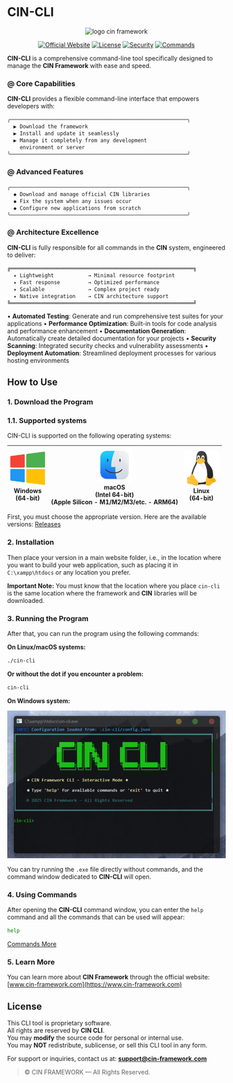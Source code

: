 # **CIN-CLI**

<div align="center">
  <img src="https://cin-framework.github.io/.github/assets/img/CIN.svg" alt="logo cin framework" width="200" height="200">
</div>

<div align="center">
  
[![Official Website](https://img.shields.io/badge/Official_Website-www.cin--framework.com-dc2626?style=for-the-badge)](https://www.cin-framework.com)
[![License](https://img.shields.io/badge/License-Proprietary-red?style=for-the-badge)](LICENSE)
[![Security](https://img.shields.io/badge/Security-View_Policy-orange?style=for-the-badge)](SECURITY.md)
[![Commands](https://img.shields.io/badge/Commands-Documentation-blue?style=for-the-badge)](COMMANDS.md)
  
</div>

**CIN-CLI** is a comprehensive command-line tool specifically designed to manage the **CIN Framework** with ease and speed.

### @ Core Capabilities

**CIN-CLI** provides a flexible command-line interface that empowers developers with:

```
╭─────────────────────────────────────────────────────────╮
  ▶ Download the framework                               
  ▶ Install and update it seamlessly                     
  ▶ Manage it completely from any development            
    environment or server                                
╰─────────────────────────────────────────────────────────╯
```

### @ Advanced Features

```
╭─────────────────────────────────────────────────────────╮
  ◆ Download and manage official CIN libraries           
  ◆ Fix the system when any issues occur                 
  ◆ Configure new applications from scratch              
╰─────────────────────────────────────────────────────────╯
```

### @ Architecture Excellence

**CIN-CLI** is fully responsible for all commands in the **CIN** system, engineered to deliver:

```
╔═══════════════════════════════════════════════════════════╗
  ✦ Lightweight           → Minimal resource footprint     
  ✦ Fast response         → Optimized performance          
  ✦ Scalable              → Complex project ready          
  ✦ Native integration    → CIN architecture support       
╚═══════════════════════════════════════════════════════════╝
```

• **Automated Testing**: Generate and run comprehensive test suites for your applications
• **Performance Optimization**: Built-in tools for code analysis and performance enhancement
• **Documentation Generation**: Automatically create detailed documentation for your projects
• **Security Scanning**: Integrated security checks and vulnerability assessments
• **Deployment Automation**: Streamlined deployment processes for various hosting environments

## How to Use

### 1. Download the Program
### 1.1. Supported systems
CIN-CLI is supported on the following operating systems:

<div align="center">

| <img src="assets/png/windows.png" alt="Windows" width="80" height="80"><br>**Windows**<br>(64-bit) | <img src="assets/png/macOS.png" alt="macOS" width="80" height="80"><br>**macOS**<br>(Intel 64-bit)<br>(Apple Silicon - M1/M2/M3/etc. - ARM64) | <img src="assets/png/linux.png" alt="Linux" width="80" height="80"><br>**Linux**<br>(64-bit) |
|:---:|:---:|:---:|

</div>

First, you must choose the appropriate version. Here are the available versions:
[Releases](https://github.com/cin-framework/cin-cli/releases)

### 2. Installation
Then place your version in a main website folder, i.e., in the location where you want to build your web application, such as placing it in `C:\xampp\htdocs` or any location you prefer.

**Important Note:** You must know that the location where you place `cin-cli` is the same location where the framework and **CIN** libraries will be downloaded.

### 3. Running the Program
After that, you can run the program using the following commands:

**On Linux/macOS systems:**
```bash
./cin-cli
```

**Or without the dot if you encounter a problem:**
```bash
cin-cli
```

**On Windows system:**

<div align="center">
  <img src="assets/Screenshot/Screenshot_CIN-CLI.png" alt="CIN-CLI Screenshot" width="800">
</div>

You can try running the `.exe` file directly without commands, and the command window dedicated to **CIN-CLI** will open.

### 4. Using Commands
After opening the **CIN-CLI** command window, you can enter the `help` command and all the commands that can be used will appear:

```bash
help
```
[Commands More](COMMANDS.md)

### 5. Learn More
You can learn more about **CIN Framework** through the official website:
[www.cin-framework.com](https://www.cin-framework.com)

## License

This CLI tool is proprietary software.  
All rights are reserved by **CIN CLI**.  
You may **modify** the source code for personal or internal use.  
You may **NOT** redistribute, sublicense, or sell this CLI tool in any form.

For support or inquiries, contact us at: **support@cin-framework.com**

> © CIN FRAMEWORK — All Rights Reserved.